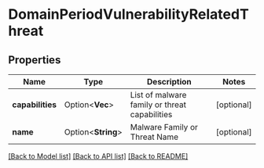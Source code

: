# DomainPeriodVulnerabilityRelatedThreat

## Properties

Name | Type | Description | Notes
------------ | ------------- | ------------- | -------------
**capabilities** | Option<**Vec<String>**> | List of malware family or threat capabilities | [optional]
**name** | Option<**String**> | Malware Family or Threat Name | [optional]

[[Back to Model list]](./README.md#documentation-for-models) [[Back to API list]](./README.md#documentation-for-api-endpoints) [[Back to README]](../README.md)
